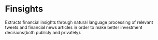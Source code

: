 # Finsights
Extracts financial insights through natural language processing of relevant tweets and financial news articles in order to make better investment decisions(both publicly and privately).
